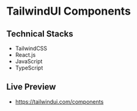 # TailwindUI Components

## Technical Stacks
- TailwindCSS
- React.js
- JavaScript
- TypeScript

## Live Preview
- https://tailwindui.com/components